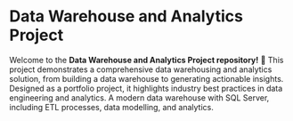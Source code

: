 # Data Warehouse and Analytics Project

Welcome to the **Data Warehouse and Analytics Project repository!** 🚀
This project demonstrates a comprehensive data warehousing and analytics solution, from building a data warehouse to generating actionable insights. Designed as a portfolio project, it highlights industry best practices in data engineering and analytics.
A modern data warehouse with SQL Server, including ETL processes, data modelling, and analytics.
